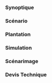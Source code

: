 ### Synoptique


### Scénario


### Plantation



### Simulation



### Scénarimage



### Devis Technique

